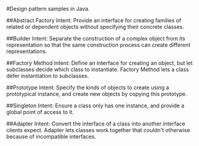 
#Design pattern samples in Java.


##Abstract Factory
Intent: Provide an interface for creating families of related or dependent objects without specifying their concrete classes.


##Builder
Intent: Separate the construction of a complex object from its representation so that the same construction process can create different representations.


##Factory Method
Intent: Define an interface for creating an object, but let subclasses decide which class to instantiate. Factory Method lets a class defer instantiation to subclasses.

##Prototype
Intent: Specify the kinds of objects to create using a prototypical instance, and create new objects by copying this prototype.

##Singleton
Intent: Ensure a class only has one instance, and provide a global point of access to it.

##Adapter
Intent: Convert the interface of a class into another interface clients expect. Adapter lets classes work together that couldn't otherwise because of incompatible interfaces.

